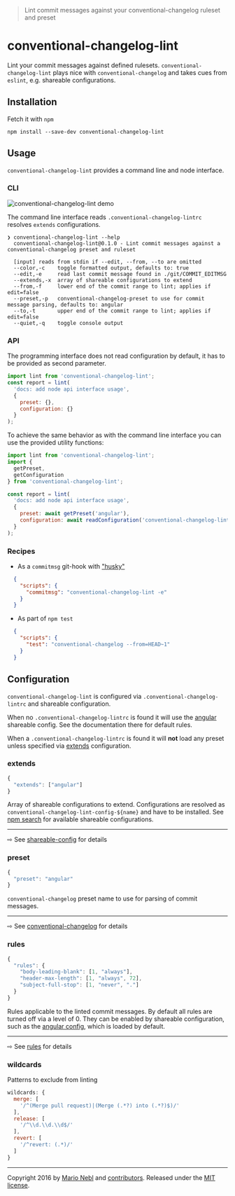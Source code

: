 > Lint commit messages against your conventional-changelog ruleset and preset

# conventional-changelog-lint

Lint your commit messages against defined rulesets.
`conventional-changelog-lint` plays nice with `conventional-changelog`
 and takes cues from `eslint`, e.g. shareable configurations.

## Installation

Fetch it with `npm`

```shell
npm install --save-dev conventional-changelog-lint
```

## Usage

`conventional-changelog-lint` provides a command line and node interface.

### CLI

![conventional-changelog-lint demo](https://git.io/v2iTI)

The command line interface reads `.conventional-changelog-lintrc`
resolves `extends` configurations.

```shell
❯ conventional-changelog-lint --help
  conventional-changelog-lint@0.1.0 - Lint commit messages against a conventional-changelog preset and ruleset

  [input] reads from stdin if --edit, --from, --to are omitted
  --color,-c    toggle formatted output, defaults to: true
  --edit,-e     read last commit message found in ./git/COMMIT_EDITMSG
  --extends,-x  array of shareable configurations to extend
  --from,-f     lower end of the commit range to lint; applies if edit=false
  --preset,-p   conventional-changelog-preset to use for commit message parsing, defaults to: angular
  --to,-t       upper end of the commit range to lint; applies if edit=false
  --quiet,-q    toggle console output

```

### API

The programming interface does not read configuration by default,
it has to be provided as second parameter.

```js
import lint from 'conventional-changelog-lint';
const report = lint(
  'docs: add node api interface usage',
  {
    preset: {},
    configuration: {}
  }
);
```

To achieve the same behavior as with the command line interface
you can use the provided utility functions:

```js
import lint from 'conventional-changelog-lint';
import {
  getPreset,
  getConfiguration
} from 'conventional-changelog-lint';

const report = lint(
  'docs: add node api interface usage',
  {
    preset: await getPreset('angular'),
    configuration: await readConfiguration('conventional-changelog-lint')
  }
);
```

### Recipes

*   As a `commitmsg` git-hook with ["husky"](https://git.io/JDwyQg)

```json
  {
    "scripts": {
      "commitmsg": "conventional-changelog-lint -e"
    }
  }
```

*   As part of `npm test`

```json
  {
    "scripts": {
      "test": "conventional-changelog --from=HEAD~1"
    }
  }
```

## Configuration

`conventional-changelog-lint` is configured via
`.conventional-changelog-lintrc` and shareable configuration.

When no `.conventional-changelog-lintrc` is found it will use the
[angular](https://github.com/marionebl/conventional-changelog-lint-config-angular#rules)
shareable config.
See the documentation there for default rules.

When a `.conventional-changelog-lintrc` is found it will **not** load any preset
unless specified via [extends](#extends) configuration.

### extends

```js
{
  "extends": ["angular"]
}
```

Array of shareable configurations to extend.
Configurations are resolved as `conventional-changelog-lint-config-${name}`
and have to be installed.
See [npm search](https://www.npmjs.com/search?q=conventional-changelog-lint-config)
for available shareable configurations.

---

⇨ See [shareable-config](./documentation/shareable-config.md) for details

### preset

```js
{
  "preset": "angular"
}
```

`conventional-changelog` preset name to use for parsing of commit messages.

---

⇨ See [conventional-changelog](https://github.com/ajoslin/conventional-changelog#preset)
for details

### rules

```js
{
  "rules": {
    "body-leading-blank": [1, "always"],
    "header-max-length": [1, "always", 72],
    "subject-full-stop": [1, "never", "."]
  }
}
```

Rules applicable to the linted commit messages.
By default all rules are turned off via a level of 0.
They can be enabled by shareable configuration,
such as the
[angular config](https://github.com/marionebl/conventional-changelog-lint-config-angular),
which is loaded by default.

---

⇨ See [rules](./documentation/rules.md) for details

### wildcards

Patterns to exclude from linting

```js
wildcards: {
  merge: [
    '/^(Merge pull request)|(Merge (.*?) into (.*?)$)/'
  ],
  release: [
    '/^\\d.\\d.\\d$/'
  ],
  revert: [
    '/^revert: (.*)/'
  ]
}
```

---

Copyright 2016 by [Mario Nebl](https://github.com/marionebl)
and [contributors](./graphs/contributors).
Released under the [MIT license]('./license.md').
